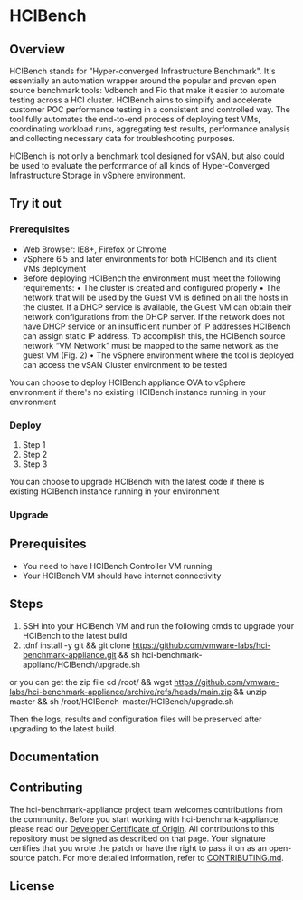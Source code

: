 # HCIBench

## Overview
HCIBench stands for "Hyper-converged Infrastructure Benchmark". It's essentially an automation wrapper around the popular and proven open source benchmark tools: Vdbench and Fio that make it easier to automate testing across a HCI cluster. HCIBench aims to simplify and accelerate customer POC performance testing in a consistent and controlled way. The tool fully automates the end-to-end process of deploying test VMs, coordinating workload runs, aggregating test results, performance analysis and collecting necessary data for troubleshooting purposes.

HCIBench is not only a benchmark tool designed for vSAN, but also could be used to evaluate the performance of all kinds of Hyper-Converged Infrastructure Storage in vSphere environment.

## Try it out

### Prerequisites

* Web Browser: IE8+, Firefox or Chrome
* vSphere 6.5 and later environments for both HCIBench and its client VMs deployment
* Before deploying HCIBench the environment must meet the following requirements:
•   The cluster is created and configured properly
•   The network that will be used by the Guest VM is defined on all the hosts in the cluster. If a DHCP service is available, the Guest VM can obtain their network configurations from the DHCP server. If the network does not have DHCP service or an insufficient number of IP addresses
HCIBench can assign static IP address. To accomplish this, the HCIBench source network “VM Network” must be mapped to the same network as the guest VM (Fig. 2)
•   The vSphere environment where the tool is deployed can access the vSAN Cluster environment to be tested

You can choose to deploy HCIBench appliance OVA to vSphere environment if there's no existing HCIBench instance running in your environment 
### Deploy

1. Step 1
2. Step 2
3. Step 3

You can choose to upgrade HCIBench with the latest code if there is existing HCIBench instance running in your environment 

### Upgrade

## Prerequisites
*  You need to have HCIBench Controller VM running
*  Your HCIBench VM should have internet connectivity

## Steps
1. SSH into your HCIBench VM and run the following cmds to upgrade your HCIBench to the latest build
2. tdnf install -y git && git clone https://github.com/vmware-labs/hci-benchmark-appliance.git && sh hci-benchmark-applianc/HCIBench/upgrade.sh

or you can get the zip file
cd /root/ && wget https://github.com/vmware-labs/hci-benchmark-appliance/archive/refs/heads/main.zip && unzip master && sh /root/HCIBench-master/HCIBench/upgrade.sh

Then the logs, results and configuration files will be preserved after upgrading to the latest build.

## Documentation

## Contributing

The hci-benchmark-appliance project team welcomes contributions from the community. Before you start working with hci-benchmark-appliance, please
read our [Developer Certificate of Origin](https://cla.vmware.com/dco). All contributions to this repository must be
signed as described on that page. Your signature certifies that you wrote the patch or have the right to pass it on
as an open-source patch. For more detailed information, refer to [CONTRIBUTING.md](CONTRIBUTING.md).

## License

